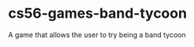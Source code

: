 cs56-games-band-tycoon
======================

A game that allows the user to try being a band tycoon
